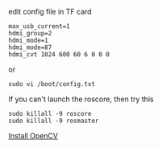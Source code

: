 edit config file in TF card
```
max_usb_current=1
hdmi_group=2
hdmi_mode=1
hdmi_mode=87
hdmi_cvt 1024 600 60 6 0 0 0
```
or 
```
sudo vi /boot/config.txt
```
If you can't launch the roscore, then try this 
```shell
sudo killall -9 roscore
sudo killall -9 rosmaster
```

[Install OpenCV](http://blog.csdn.net/xukai871105/article/details/41084949)